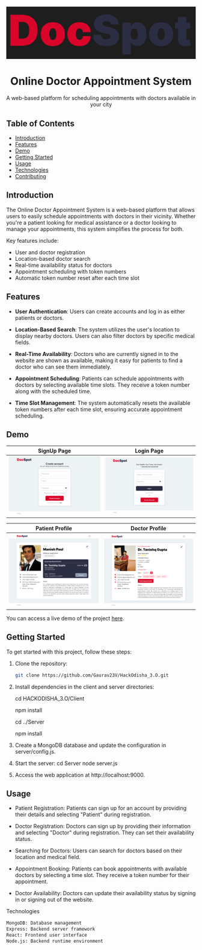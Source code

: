 <p align="center">
  <img src="Screenshot 2023-09-10 182231.png" alt="Project Logo">
</p>

<h1 align="center">Online Doctor Appointment System</h1>

<p align="center">
  A web-based platform for scheduling appointments with doctors available in your city
</p>

## Table of Contents

- [Introduction](#introduction)
- [Features](#features)
- [Demo](#demo)
- [Getting Started](#getting-started)
- [Usage](#usage)
- [Technologies](#technologies)
- [Contributing](#contributing)

## Introduction

The Online Doctor Appointment System is a web-based platform that allows users to easily schedule appointments with doctors in their vicinity. Whether you're a patient looking for medical assistance or a doctor looking to manage your appointments, this system simplifies the process for both.

Key features include:

- User and doctor registration
- Location-based doctor search
- Real-time availability status for doctors
- Appointment scheduling with token numbers
- Automatic token number reset after each time slot

## Features

- **User Authentication**: Users can create accounts and log in as either patients or doctors.

- **Location-Based Search**: The system utilizes the user's location to display nearby doctors. Users can also filter doctors by specific medical fields.

- **Real-Time Availability**: Doctors who are currently signed in to the website are shown as available, making it easy for patients to find a doctor who can see them immediately.

- **Appointment Scheduling**: Patients can schedule appointments with doctors by selecting available time slots. They receive a token number along with the scheduled time.

- **Time Slot Management**: The system automatically resets the available token numbers after each time slot, ensuring accurate appointment scheduling.

## Demo

| SignUp Page | Login Page |
| ------- | ------- |
| ![Image 1](Signup.png) | ![Image 2](Login.png) |

| Patient Profile | Doctor Profile |
| ------- | ------- |
| ![Image 3](PatientProfile.png) | ![Image 4](DoctorProfile.png) |


You can access a live demo of the project <a href = "#">here</a>.

## Getting Started

To get started with this project, follow these steps:

1. Clone the repository:

   ```bash
   git clone https://github.com/Gaurav23V/HackOdisha_3.O.git

   ```

2. Install dependencies in the client and server directories:

   cd HACKODISHA_3.O/Client

   npm install

   cd ../Server

   npm install

3. Create a MongoDB database and update the configuration in server/config.js.

4. Start the server:
   cd Server
   node server.js

5. Access the web application at http://localhost:9000.

## Usage

- Patient Registration: Patients can sign up for an account by providing their details and selecting "Patient" during registration.

- Doctor Registration: Doctors can sign up by providing their information and selecting "Doctor" during registration. They can set their availability status.

- Searching for Doctors: Users can search for doctors based on their location and medical field.

- Appointment Booking: Patients can book appointments with available doctors by selecting a time slot. They receive a token number for their appointment.

- Doctor Availability: Doctors can update their availability status by signing in or signing out of the website.

Technologies

    MongoDB: Database management
    Express: Backend server framework
    React: Frontend user interface
    Node.js: Backend runtime environment



